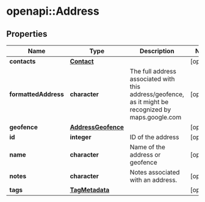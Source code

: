 # openapi::Address

## Properties
Name | Type | Description | Notes
------------ | ------------- | ------------- | -------------
**contacts** | [**Contact**](Contact.md) |  | [optional] 
**formattedAddress** | **character** | The full address associated with this address/geofence, as it might be recognized by maps.google.com | [optional] 
**geofence** | [**AddressGeofence**](AddressGeofence.md) |  | [optional] 
**id** | **integer** | ID of the address | [optional] 
**name** | **character** | Name of the address or geofence | [optional] 
**notes** | **character** | Notes associated with an address. | [optional] 
**tags** | [**TagMetadata**](TagMetadata.md) |  | [optional] 


